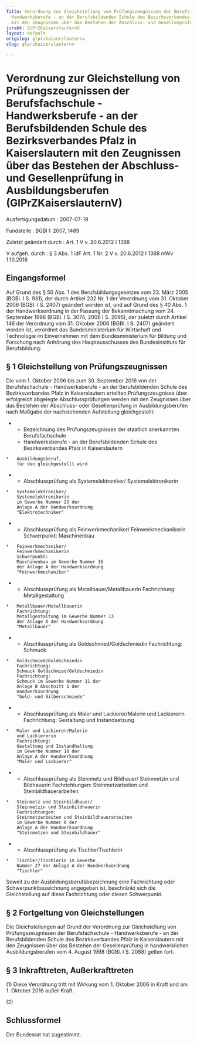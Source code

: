 ```yaml
---
Title: Verordnung zur Gleichstellung von Prüfungszeugnissen der Berufsfachschule -
  Handwerksberufe - an der Berufsbildenden Schule des Bezirksverbandes Pfalz in Kaiserslautern
  mit den Zeugnissen über das Bestehen der Abschluss- und Gesellenprüfung in Ausbildungsberufen
jurabk: GlPrZKaiserslauternV
layout: default
origslug: glprzkaiserslauternv
slug: glprzkaiserslauternv

---
```


# Verordnung zur Gleichstellung von Prüfungszeugnissen der Berufsfachschule - Handwerksberufe - an der Berufsbildenden Schule des Bezirksverbandes Pfalz in Kaiserslautern mit den Zeugnissen über das Bestehen der Abschluss- und Gesellenprüfung in Ausbildungsberufen (GlPrZKaiserslauternV)

Ausfertigungsdatum
:   2007-07-19

Fundstelle
:   BGBl I: 2007, 1489

Zuletzt geändert durch
:   Art. 1 V v. 20.6.2012 I 1388

V aufgeh. durch
:   § 3 Abs. 1 idF Art. 1 Nr. 2 V v. 20.6.2012 I 1388 mWv 1.10.2016

## Eingangsformel

Auf Grund des § 50 Abs. 1 des Berufsbildungsgesetzes vom 23. März 2005
(BGBl. I S. 931), der durch Artikel 232 Nr. 1 der Verordnung vom 31.
Oktober 2006 (BGBl. I S. 2407) geändert worden ist, und auf Grund des
§ 40 Abs. 1 der Handwerksordnung in der Fassung der Bekanntmachung vom
24\. September 1998 (BGBl. I S. 3074, 2006 I S. 2095), der zuletzt
durch Artikel 146 der Verordnung vom 31. Oktober 2006 (BGBl. I S.
2407) geändert worden ist, verordnet das Bundesministerium für
Wirtschaft und Technologie im Einvernehmen mit dem Bundesministerium
für Bildung und Forschung nach Anhörung des Hauptausschusses des
Bundesinstituts für Berufsbildung:

## § 1 Gleichstellung von Prüfungszeugnissen

Die vom 1. Oktober 2006 bis zum 30. September 2016 von der
Berufsfachschule - Handwerksberufe - an der Berufsbildenden Schule des
Bezirksverbandes Pfalz in Kaiserslautern erteilten Prüfungszeugnisse
über erfolgreich abgelegte Abschlussprüfungen werden mit den
Zeugnissen über das Bestehen der Abschluss- oder Gesellenprüfung in
Ausbildungsberufen nach Maßgabe der nachstehenden Aufstellung
gleichgestellt:

*    *   Bezeichnung des Prüfungszeugnisses
        der staatlich anerkannten
        Berufsfachschule
        - Handwerksberufe -
        an der Berufsbildenden Schule
        des Bezirksverbandes Pfalz
        in Kaiserslautern

    *   Ausbildungsberuf,
        für den gleichgestellt wird


*    *   Abschlussprüfung als
        Systemelektroniker/
        Systemelektronikerin

    *   Systemelektroniker/
        Systemelektronikerin
        im Gewerbe Nummer 25 der
        Anlage A der Handwerksordnung
        "Elektrotechniker"


*    *   Abschlussprüfung als
        Feinwerkmechaniker/
        Feinwerkmechanikerin
        Schwerpunkt:
        Maschinenbau

    *   Feinwerkmechaniker/
        Feinwerkmechanikerin
        Schwerpunkt:
        Maschinenbau im Gewerbe Nummer 16
        der Anlage A der Handwerksordnung
        "Feinwerkmechaniker"


*    *   Abschlussprüfung als
        Metallbauer/Metallbauerin
        Fachrichtung:
        Metallgestaltung

    *   Metallbauer/Metallbauerin
        Fachrichtung:
        Metallgestaltung im Gewerbe Nummer 13
        der Anlage A der Handwerksordnung
        "Metallbauer"


*    *   Abschlussprüfung als
        Goldschmied/Goldschmiedin
        Fachrichtung:
        Schmuck

    *   Goldschmied/Goldschmiedin
        Fachrichtung:
        Schmuck Goldschmied/Goldschmiedin
        Fachrichtung:
        Schmuck im Gewerbe Nummer 11 der
        Anlage B Abschnitt 1 der
        Handwerksordnung
        "Gold- und Silberschmiede"


*    *   Abschlussprüfung als
        Maler und Lackierer/Malerin
        und Lackiererin
        Fachrichtung:
        Gestaltung und Instandsetzung

    *   Maler und Lackierer/Malerin
        und Lackiererin
        Fachrichtung:
        Gestaltung und Instandhaltung
        im Gewerbe Nummer 10 der
        Anlage A der Handwerksordnung
        "Maler und Lackierer"


*    *   Abschlussprüfung als
        Steinmetz und Bildhauer/
        Steinmetzin und Bildhauerin
        Fachrichtungen:
        Steinmetzarbeiten und
        Steinbildhauerarbeiten

    *   Steinmetz und Steinbildhauer/
        Steinmetzin und Steinbildhauerin
        Fachrichtungen:
        Steinmetzarbeiten und Steinbildhauerarbeiten
        im Gewerbe Nummer 8 der
        Anlage A der Handwerksordnung
        "Steinmetzen und Steinbildhauer"


*    *   Abschlussprüfung als
        Tischler/Tischlerin

    *   Tischler/Tischlerin im Gewerbe
        Nummer 27 der Anlage A der Handwerksordnung
        "Tischler"



Soweit zu der Ausbildungsberufsbezeichnung eine Fachrichtung oder
Schwerpunktbezeichnung angegeben ist, beschränkt sich die
Gleichstellung auf diese Fachrichtung oder diesen Schwerpunkt.

## § 2 Fortgeltung von Gleichstellungen

Die Gleichstellungen auf Grund der Verordnung zur Gleichstellung von
Prüfungszeugnissen der Berufsfachschule - Handwerksberufe - an der
Berufsbildenden Schule des Bezirksverbandes Pfalz in Kaiserslautern
mit den Zeugnissen über das Bestehen der Gesellenprüfung in
handwerklichen Ausbildungsberufen vom 4. August 1998 (BGBl. I S. 2088)
gelten fort.

## § 3 Inkrafttreten, Außerkrafttreten

(1) Diese Verordnung tritt mit Wirkung vom 1. Oktober 2006 in Kraft
und am 1. Oktober 2016 außer Kraft.

(2)

## Schlussformel

Der Bundesrat hat zugestimmt.

